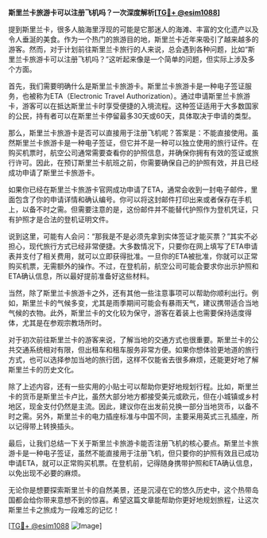 **斯里兰卡旅游卡可以注册飞机吗？一次深度解析[[TG💪+ @esim1088](https://t.me/s/esim1088)]**

提到斯里兰卡，很多人脑海里浮现的可能是它那迷人的海滩、丰富的文化遗产以及令人垂涎的美食。作为一个热门的旅游目的地，斯里兰卡近年来吸引了越来越多的游客。然而，对于计划前往斯里兰卡旅行的人来说，总会遇到各种问题，比如“斯里兰卡旅游卡可以注册飞机吗？”这听起来像是一个简单的问题，但实际上涉及多个方面。

首先，我们需要明确什么是斯里兰卡旅游卡。斯里兰卡旅游卡是一种电子签证服务，也被称为ETA（Electronic Travel Authorization）。通过申请斯里兰卡旅游卡，游客可以在抵达斯里兰卡时享受便捷的入境流程。这种签证适用于大多数国家的公民，持有者可以在斯里兰卡停留最多30天或60天，具体取决于申请的类型。

那么，斯里兰卡旅游卡是否可以直接用于注册飞机呢？答案是：不能直接使用。虽然斯里兰卡旅游卡是一种电子签证，但它并不是一种可以独立使用的旅行证件。在购买机票时，航空公司通常需要查看你的护照信息，并确保你拥有有效的签证或旅行许可。因此，在预订斯里兰卡航班之前，你需要确保自己的护照有效，并且已经成功申请了斯里兰卡旅游卡。

如果你已经在斯里兰卡旅游卡官网成功申请了ETA，通常会收到一封电子邮件，里面包含了你的申请详情和确认编号。你可以将这封邮件打印出来或者保存在手机上，以备不时之需。但需要注意的是，这份邮件并不能替代护照作为登机凭证，只有护照才是合法的登机证明文件。

说到这里，可能有人会问：“那我是不是必须先拿到实体签证才能买票？”其实不必担心，现代旅行方式已经非常便捷。大多数情况下，只要你在网上填写了ETA申请表并支付了相关费用，就可以立即获得批准。一旦你的ETA被批准，你就可以正常购买机票，无需额外的操作。不过，在登机前，航空公司可能会要求你出示护照和ETA确认信息，所以最好提前准备好这些材料。

当然，除了斯里兰卡旅游卡之外，还有其他一些注意事项可以帮助你顺利出行。例如，斯里兰卡的气候多变，尤其是雨季期间可能会有暴雨天气，建议携带适合当地气候的衣物。此外，斯里兰卡的文化较为保守，游客在着装上也需要保持适度得体，尤其是在参观宗教场所时。

对于初次前往斯里兰卡的游客来说，了解当地的交通方式也很重要。斯里兰卡的公共交通系统相对有限，但出租车和租车服务非常方便。如果你想体验更地道的旅行方式，也可以选择参加当地的旅行团，这样不仅能省去很多麻烦，还能更好地了解斯里兰卡的历史文化。

除了上述内容，还有一些实用的小贴士可以帮助你更好地规划行程。比如，斯里兰卡的货币是斯里兰卡卢比，虽然大部分地方都接受美元或欧元，但在小城镇或乡村地区，现金支付仍然是主流。因此，建议你在出发前兑换一部分当地货币，以备不时之需。另外，斯里兰卡的电力插座标准与中国不同，主要采用英式三孔插座，所以记得带上转换插头。

最后，让我们总结一下关于斯里兰卡旅游卡能否注册飞机的核心要点。斯里兰卡旅游卡是一种电子签证，虽然不能直接用于注册飞机，但只要你的护照有效且已成功申请ETA，就可以正常购买机票。在登机前，记得随身携带护照和ETA确认信息，以免出现不必要的麻烦。

无论你是想要探索斯里兰卡的自然美景，还是沉浸在它的悠久历史中，这个热带岛国都会给你带来意想不到的惊喜。希望这篇文章能帮助你更好地规划旅程，让这次斯里兰卡之旅成为一段难忘的记忆！

[[TG💪+ @esim1088](https://t.me/s/esim1088) ![Image](https://i.postimg.cc/4NQfJmqS/Snipaste-2025-05-13-00-14-12.png)]